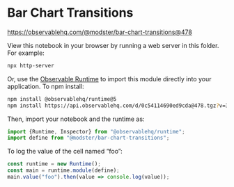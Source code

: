 # Bar Chart Transitions

https://observablehq.com/@modster/bar-chart-transitions@478

View this notebook in your browser by running a web server in this folder. For
example:

~~~sh
npx http-server
~~~

Or, use the [Observable Runtime](https://github.com/observablehq/runtime) to
import this module directly into your application. To npm install:

~~~sh
npm install @observablehq/runtime@5
npm install https://api.observablehq.com/d/0c54114690ed9cda@478.tgz?v=3
~~~

Then, import your notebook and the runtime as:

~~~js
import {Runtime, Inspector} from "@observablehq/runtime";
import define from "@modster/bar-chart-transitions";
~~~

To log the value of the cell named “foo”:

~~~js
const runtime = new Runtime();
const main = runtime.module(define);
main.value("foo").then(value => console.log(value));
~~~
